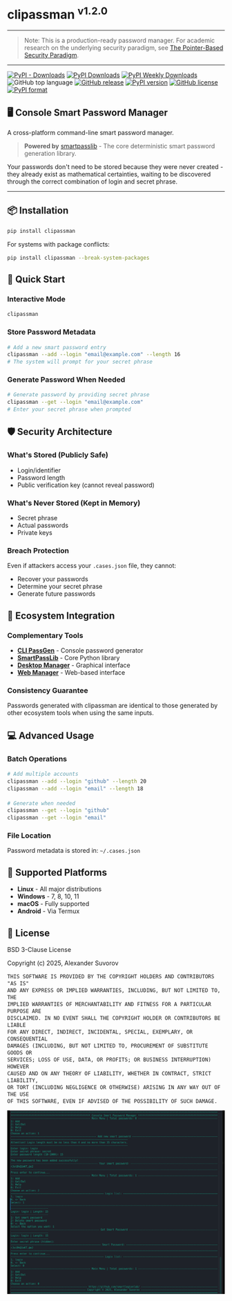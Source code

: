 # clipassman <sup>v1.2.0</sup>

---

> Note: This is a production-ready password manager. For academic research on the underlying security paradigm, see [The Pointer-Based Security Paradigm](https://doi.org/10.5281/zenodo.17204738).

---

[![PyPI - Downloads](https://img.shields.io/pypi/dm/clipassman?label=pypi%20downloads)](https://pypi.org/project/clipassman/)
[![PyPI Downloads](https://static.pepy.tech/badge/clipassman)](https://pepy.tech/projects/clipassman)
[![PyPI Weekly Downloads](https://static.pepy.tech/badge/clipassman/week)](https://pepy.tech/projects/clipassman)
![GitHub top language](https://img.shields.io/github/languages/top/smartlegionlab/clipassman)
[![GitHub release](https://img.shields.io/github/v/release/smartlegionlab/clipassman)](https://github.com/smartlegionlab/clipassman/)
[![PyPI version](https://img.shields.io/pypi/v/clipassman)](https://pypi.org/project/clipassman)
[![GitHub license](https://img.shields.io/github/license/smartlegionlab/clipassman)](https://github.com/smartlegionlab/clipassman/blob/master/LICENSE)
[![PyPI format](https://img.shields.io/pypi/format/clipassman)](https://pypi.org/project/clipassman)

## 🖥️ Console Smart Password Manager

A cross-platform command-line smart password manager.

> **Powered by** [smartpasslib](https://github.com/smartlegionlab/smartpasslib) - The core deterministic smart password generation library.

Your passwords don't need to be stored because they were never created - they already exist as mathematical certainties, waiting to be discovered through the correct combination of login and secret phrase.

---

## 📦 Installation

```bash
pip install clipassman
```

For systems with package conflicts:
```bash
pip install clipassman --break-system-packages
```

## 🚀 Quick Start

### Interactive Mode
```bash
clipassman
```

### Store Password Metadata
```bash
# Add a new smart password entry
clipassman --add --login "email@example.com" --length 16
# The system will prompt for your secret phrase
```

### Generate Password When Needed
```bash
# Generate password by providing secret phrase
clipassman --get --login "email@example.com"
# Enter your secret phrase when prompted
```

## 🛡️ Security Architecture

### What's Stored (Publicly Safe)
- Login/identifier
- Password length
- Public verification key (cannot reveal password)

### What's Never Stored (Kept in Memory)
- Secret phrase
- Actual passwords
- Private keys

### Breach Protection
Even if attackers access your `.cases.json` file, they cannot:
- Recover your passwords
- Determine your secret phrase
- Generate future passwords

## 🔄 Ecosystem Integration

### Complementary Tools
- [**CLI PassGen**](https://github.com/smartlegionlab/clipassgen/) - Console password generator
- [**SmartPassLib**](https://github.com/smartlegionlab/smartpasslib/) - Core Python library
- [**Desktop Manager**](https://github.com/smartlegionlab/smart-password-manager-desktop) - Graphical interface
- [**Web Manager**](https://github.com/smartlegionlab/smart-password-manager) - Web-based interface

### Consistency Guarantee
Passwords generated with clipassman are identical to those generated by other ecosystem tools when using the same inputs.

## 💻 Advanced Usage

### Batch Operations
```bash
# Add multiple accounts
clipassman --add --login "github" --length 20
clipassman --add --login "email" --length 18

# Generate when needed
clipassman --get --login "github"
clipassman --get --login "email"
```

### File Location
Password metadata is stored in: `~/.cases.json`

## 🤝 Supported Platforms

- **Linux** - All major distributions
- **Windows** - 7, 8, 10, 11
- **macOS** - Fully supported
- **Android** - Via Termux

## 📜 License

BSD 3-Clause License

Copyright (c) 2025, Alexander Suvorov

```
THIS SOFTWARE IS PROVIDED BY THE COPYRIGHT HOLDERS AND CONTRIBUTORS "AS IS"
AND ANY EXPRESS OR IMPLIED WARRANTIES, INCLUDING, BUT NOT LIMITED TO, THE
IMPLIED WARRANTIES OF MERCHANTABILITY AND FITNESS FOR A PARTICULAR PURPOSE ARE
DISCLAIMED. IN NO EVENT SHALL THE COPYRIGHT HOLDER OR CONTRIBUTORS BE LIABLE
FOR ANY DIRECT, INDIRECT, INCIDENTAL, SPECIAL, EXEMPLARY, OR CONSEQUENTIAL
DAMAGES (INCLUDING, BUT NOT LIMITED TO, PROCUREMENT OF SUBSTITUTE GOODS OR
SERVICES; LOSS OF USE, DATA, OR PROFITS; OR BUSINESS INTERRUPTION) HOWEVER
CAUSED AND ON ANY THEORY OF LIABILITY, WHETHER IN CONTRACT, STRICT LIABILITY,
OR TORT (INCLUDING NEGLIGENCE OR OTHERWISE) ARISING IN ANY WAY OUT OF THE USE
OF THIS SOFTWARE, EVEN IF ADVISED OF THE POSSIBILITY OF SUCH DAMAGE.
```

![CLI Interface](https://github.com/smartlegionlab/clipassman/raw/master/data/images/clipassman.png)
